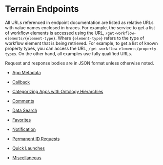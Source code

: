 # Terrain Endpoints

All URLs referenced in endpoint documentation are listed as relative URLs with value names enclosed in braces.
For example, the service to get a list of workflow elements is accessed using the URL, `/get-workflow-elements/{element-type}`.
Where `{element-type}` refers to the type of workflow element that is being retrieved.
For example, to get a list of known property types, you can access the URL, `/get-workflow-elements/property-types`.
On the other hand, all examples use fully qualified URLs.

Request and response bodies are in JSON format unless otherwise noted.

* [App Metadata](app-metadata.md)

* [Callback](callbacks.md)

* [Categorizing Apps with Ontology Hierarchies](app-ontologies.md)

* [Comments](comments.md)

* [Data Search](filesystem/search.md)

* [Favorites](favorites.md)

* [Notification](notifications.md)

* [Permanent ID Requests](permanent-id-requests.md)

* [Quick Launches](quick-launches.md)

* [Miscellaneous](misc.md)
